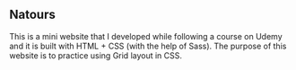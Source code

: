## Natours

This is a mini website that I developed while following a course on Udemy and it is built with HTML + CSS (with the help of Sass). The purpose of this website is to practice using Grid layout in CSS.